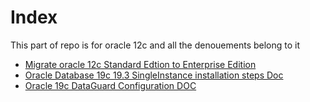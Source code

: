 # Index



This part of repo is for oracle 12c and all the denouements belong to it

*  [Migrate oracle 12c Standard Edtion to Enterprise Edition](./SE_2_EE.md)
*  [Oracle Database 19c 19.3 SingleInstance installation steps Doc](./Install_Oracle19c_SingleInstance.md)
*  [Oracle 19c DataGuard Configuration DOC](./Oracle19c_DataGuard_configuration.md)